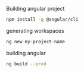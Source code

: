 Building angular project  

```sh
npm install -g @angular/cli
```
generating workspaces  

```sh
ng new my-project-name
```

building angular  

```sh
ng build --prod
```
